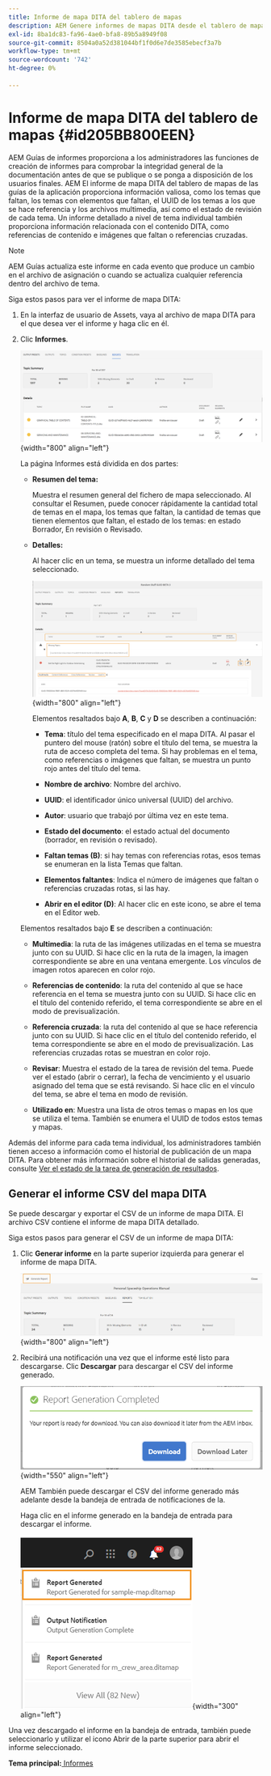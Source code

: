 ```yaml
---
title: Informe de mapa DITA del tablero de mapas
description: AEM Genere informes de mapas DITA desde el tablero de mapas en las Guías de. Obtenga información sobre cómo generar el CSV de un informe de mapa DITA.
exl-id: 8ba1dc83-fa96-4ae0-bfa8-89b5a8949f08
source-git-commit: 8504a0a52d381044bf1f0d6e7de3585ebecf3a7b
workflow-type: tm+mt
source-wordcount: '742'
ht-degree: 0%

---
```


# Informe de mapa DITA del tablero de mapas {#id205BB800EEN}

AEM Guías de informes proporciona a los administradores las funciones de creación de informes para comprobar la integridad general de la documentación antes de que se publique o se ponga a disposición de los usuarios finales. AEM El informe de mapa DITA del tablero de mapas de las guías de la aplicación proporciona información valiosa, como los temas que faltan, los temas con elementos que faltan, el UUID de los temas a los que se hace referencia y los archivos multimedia, así como el estado de revisión de cada tema. Un informe detallado a nivel de tema individual también proporciona información relacionada con el contenido DITA, como referencias de contenido e imágenes que faltan o referencias cruzadas.

>[!NOTE]
>
> AEM Guías actualiza este informe en cada evento que produce un cambio en el archivo de asignación o cuando se actualiza cualquier referencia dentro del archivo de tema.

Siga estos pasos para ver el informe de mapa DITA:

1. En la interfaz de usuario de Assets, vaya al archivo de mapa DITA para el que desea ver el informe y haga clic en él.

1. Clic **Informes**.

   ![](images/reports-page-uuid.png){width="800" align="left"}

   La página Informes está dividida en dos partes:

   - **Resumen del tema:**

     Muestra el resumen general del fichero de mapa seleccionado. Al consultar el Resumen, puede conocer rápidamente la cantidad total de temas en el mapa, los temas que faltan, la cantidad de temas que tienen elementos que faltan, el estado de los temas: en estado Borrador, En revisión o Revisado.

   - **Detalles:**

     Al hacer clic en un tema, se muestra un informe detallado del tema seleccionado.

     ![](images/detailed-report-uuid.png){width="800" align="left"}

     Elementos resaltados bajo **A**, **B**, **C** y **D** se describen a continuación:

      - **Tema**: título del tema especificado en el mapa DITA. Al pasar el puntero del mouse (ratón) sobre el título del tema, se muestra la ruta de acceso completa del tema. Si hay problemas en el tema, como referencias o imágenes que faltan, se muestra un punto rojo antes del título del tema.

      - **Nombre de archivo**: Nombre del archivo.

      - **UUID**: el identificador único universal \(UUID\) del archivo.

      - **Autor**: usuario que trabajó por última vez en este tema.

      - **Estado del documento**: el estado actual del documento (borrador, en revisión o revisado).

      - **Faltan temas \(B\)**: si hay temas con referencias rotas, esos temas se enumeran en la lista Temas que faltan.

      - **Elementos faltantes**: Indica el número de imágenes que faltan o referencias cruzadas rotas, si las hay.

      - **Abrir en el editor \(D\)**: Al hacer clic en este icono, se abre el tema en el Editor web.


   Elementos resaltados bajo **E** se describen a continuación:

   - **Multimedia**: la ruta de las imágenes utilizadas en el tema se muestra junto con su UUID. Si hace clic en la ruta de la imagen, la imagen correspondiente se abre en una ventana emergente. Los vínculos de imagen rotos aparecen en color rojo.

   - **Referencias de contenido**: la ruta del contenido al que se hace referencia en el tema se muestra junto con su UUID. Si hace clic en el título del contenido referido, el tema correspondiente se abre en el modo de previsualización.

   - **Referencia cruzada**: la ruta del contenido al que se hace referencia junto con su UUID. Si hace clic en el título del contenido referido, el tema correspondiente se abre en el modo de previsualización. Las referencias cruzadas rotas se muestran en color rojo.

   - **Revisar**: Muestra el estado de la tarea de revisión del tema. Puede ver el estado \(abrir o cerrar\), la fecha de vencimiento y el usuario asignado del tema que se está revisando. Si hace clic en el vínculo del tema, se abre el tema en modo de revisión.

   - **Utilizado en**: Muestra una lista de otros temas o mapas en los que se utiliza el tema. También se enumera el UUID de todos estos temas y mapas.

Además del informe para cada tema individual, los administradores también tienen acceso a información como el historial de publicación de un mapa DITA. Para obtener más información sobre el historial de salidas generadas, consulte [Ver el estado de la tarea de generación de resultados](generate-output-for-a-dita-map.md#viewing_output_history).

## Generar el informe CSV del mapa DITA

Se puede descargar y exportar el CSV de un informe de mapa DITA. El archivo CSV contiene el informe de mapa DITA detallado.

Siga estos pasos para generar el CSV de un informe de mapa DITA:

1. Clic **Generar informe** en la parte superior izquierda para generar el informe de mapa DITA.

   ![](images/generate-DITA-map-report.png){width="800" align="left"}

1. Recibirá una notificación una vez que el informe esté listo para descargarse. Clic **Descargar** para descargar el CSV del informe generado.

   ![](images/download-report-dialog.png){width="550" align="left"}


   AEM También puede descargar el CSV del informe generado más adelante desde la bandeja de entrada de notificaciones de la.

   Haga clic en el informe generado en la bandeja de entrada para descargar el informe.

   ![](images/report-inbox--notification.png){width="300" align="left"}

Una vez descargado el informe en la bandeja de entrada, también puede seleccionarlo y utilizar el icono Abrir de la parte superior para abrir el informe seleccionado.

**Tema principal:**[ Informes](reports-intro.md)
